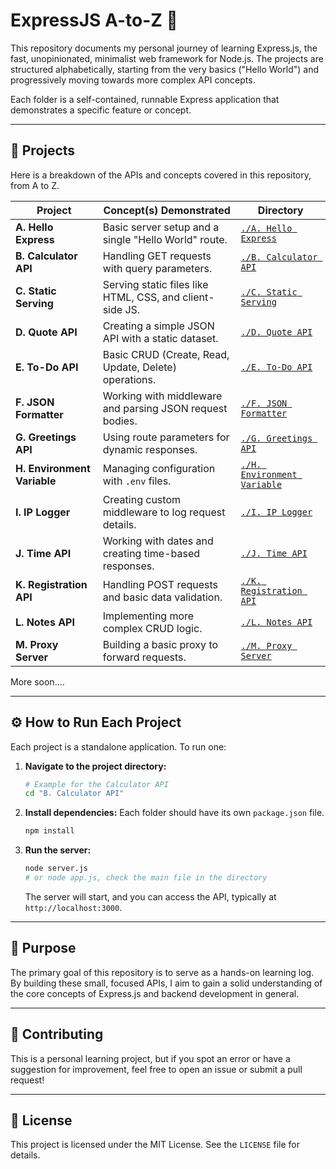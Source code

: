 # ExpressJS A-to-Z 🚂

This repository documents my personal journey of learning Express.js, the fast, unopinionated, minimalist web framework for Node.js. The projects are structured alphabetically, starting from the very basics ("Hello World") and progressively moving towards more complex API concepts.

Each folder is a self-contained, runnable Express application that demonstrates a specific feature or concept.

---

## 🚀 Projects

Here is a breakdown of the APIs and concepts covered in this repository, from A to Z.

| Project                   | Concept(s) Demonstrated                                | Directory                                         |
| ------------------------- | ------------------------------------------------------ | ------------------------------------------------- |
| **A. Hello Express** | Basic server setup and a single "Hello World" route.   | [`./A. Hello Express`](./A.%20Hello%20Express)    |
| **B. Calculator API** | Handling GET requests with query parameters.           | [`./B. Calculator API`](./B.%20Calculator%20API)  |
| **C. Static Serving** | Serving static files like HTML, CSS, and client-side JS. | [`./C. Static Serving`](./C.%20Static%20Serving)  |
| **D. Quote API** | Creating a simple JSON API with a static dataset.      | [`./D. Quote API`](./D.%20Quote%20API)            |
| **E. To-Do API** | Basic CRUD (Create, Read, Update, Delete) operations.  | [`./E. To-Do API`](./E.%20To-Do%20API)            |
| **F. JSON Formatter** | Working with middleware and parsing JSON request bodies. | [`./F. JSON Formatter`](./F.%20JSON%20Formatter)  |
| **G. Greetings API** | Using route parameters for dynamic responses.          | [`./G. Greetings API`](./G.%20Greetings%20API)    |
| **H. Environment Variable**| Managing configuration with `.env` files.            | [`./H. Environment Variable`](./H.%20Environment%20Variable)|
| **I. IP Logger** | Creating custom middleware to log request details.     | [`./I. IP Logger`](./I.%20IP%20Logger)            |
| **J. Time API** | Working with dates and creating time-based responses.  | [`./J. Time API`](./J.%20Time%20API)              |
| **K. Registration API** | Handling POST requests and basic data validation.      | [`./K. Registration API`](./K.%20Registration%20API)|
| **L. Notes API** | Implementing more complex CRUD logic.                  | [`./L. Notes API`](./L.%20Notes%20API)            |
| **M. Proxy Server** | Building a basic proxy to forward requests.            | [`./M. Proxy Server`](./M.%20Proxy%20Server)      |

More soon....

---

## ⚙️ How to Run Each Project

Each project is a standalone application. To run one:

1.  **Navigate to the project directory:**
    ```bash
    # Example for the Calculator API
    cd "B. Calculator API"
    ```

2.  **Install dependencies:**
    Each folder should have its own `package.json` file.
    ```bash
    npm install
    ```

3.  **Run the server:**
    ```bash
    node server.js
    # or node app.js, check the main file in the directory
    ```
    The server will start, and you can access the API, typically at `http://localhost:3000`.

---

## 🎯 Purpose

The primary goal of this repository is to serve as a hands-on learning log. By building these small, focused APIs, I aim to gain a solid understanding of the core concepts of Express.js and backend development in general.

---

## 🤝 Contributing

This is a personal learning project, but if you spot an error or have a suggestion for improvement, feel free to open an issue or submit a pull request!

---

## 📄 License

This project is licensed under the MIT License. See the `LICENSE` file for details.
